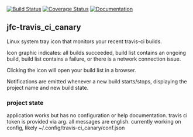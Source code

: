 [![Build Status](https://travis-ci.org/jfcameron/jfc-travis_ci_canary.svg?branch=master)](https://travis-ci.org/jfcameron/jfc-travis_ci_canary) [![Coverage Status](https://coveralls.io/repos/github/jfcameron/jfc-travis_ci_canary/badge.svg?branch=master)](https://coveralls.io/github/jfcameron/jfc-travis_ci_canary?branch=master) [![Documentation](https://img.shields.io/badge/documentation-doxygen-blue.svg)](https://jfcameron.github.io/jfc-travis_ci_canary/)

## jfc-travis_ci_canary

Linux system tray icon that monitors your recent travis-ci builds.

Icon graphic indicates: all builds succeeded, build list contains an ongoing build, build list contains a failure, or there is a network connection issue.

Clicking the icon will open your build list in a browser.

Notifications are emitted whenever a new build starts/stops, displaying the project name and new build state.

### project state

application works but has no configuration or help documentation. travis ci token is provided via arg. all messages are english. currently working on config, likely ~/.config/travis-ci_canary/conf.json
